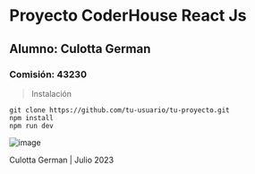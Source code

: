 # Proyecto CoderHouse React Js
## Alumno: Culotta German
### Comisión: 43230 


> Instalación

```
git clone https://github.com/tu-usuario/tu-proyecto.git
npm install
npm run dev
```

![image](https://github.com/gercc/EntregaFinal-Culotta/assets/117893654/ae63a17f-d3e9-40a0-adf4-eabe94f3c126)


Culotta German | Julio 2023
